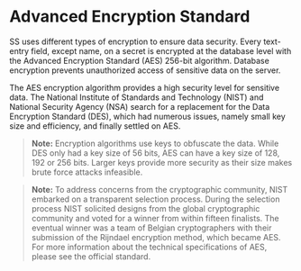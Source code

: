 [title]: # (Advanced Encryption Standard)
[tags]: # (Advanced Encryption)
[priority]: # (1000)

# Advanced Encryption Standard

SS uses different types of encryption to ensure data security. Every text-entry field, except name, on a secret is encrypted at the database level with the Advanced Encryption Standard (AES) 256-bit algorithm. Database encryption prevents unauthorized access of sensitive data on the server.

The AES encryption algorithm provides a high security level for sensitive data. The National Institute of Standards and Technology (NIST) and National Security Agency (NSA) search for a replacement for the Data Encryption Standard (DES), which had numerous issues, namely small key size and efficiency, and finally settled on AES.

> **Note:** Encryption algorithms use keys to obfuscate the data. While DES only had a key size of 56 bits, AES can have a key size of 128, 192 or 256 bits. Larger keys provide more security as their size makes brute force attacks infeasible.

> **Note:** To address concerns from the cryptographic community, NIST embarked on a transparent selection process. During the selection process NIST solicited designs from the global cryptographic community and voted for a winner from within fifteen finalists. The eventual winner was a team of Belgian cryptographers with their submission of the Rijndael encryption method, which became AES. For more information about the technical specifications of AES, please see the official standard.
